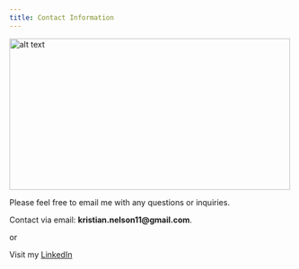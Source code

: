 ```yaml
---
title: Contact Information
---
```


<img src="https://kristiannelson.github.io/contact/IMG_1305.JPG" alt="alt text" width="500" height="270">


Please feel free to email me with any questions or inquiries. 

Contact via email: __kristian.nelson11@gmail.com__.

or 

Visit my [LinkedIn](https://www.linkedin.com/in/kristiannelsongis/)
